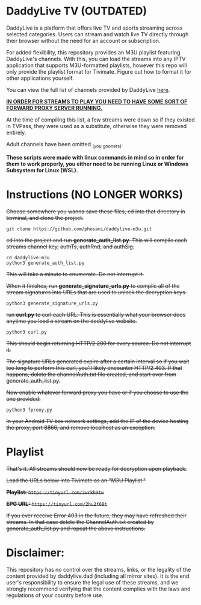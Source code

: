 # DaddyLive TV (OUTDATED)

DaddyLive is a platform that offers live TV and sports streaming across selected categories. Users can stream and watch live TV directly through their browser without the need for an account or subscription.

For added flexibility, this repository provides an M3U playlist featuring DaddyLive's channels. With this, you can load the streams into any IPTV application that supports M3U-formatted playlists, however this repo will only provide the playlist format for Tivimate. Figure out how to format it for other applications yourself.

You can view the full list of channels provided by DaddyLive [here](https://daddylive.dad/24-7-channels.php). 

<ins>**IN ORDER FOR STREAMS TO PLAY YOU NEED TO HAVE SOME SORT OF FORWARD PROXY SERVER RUNNING.**</ins>

At the time of compiling this list, a few streams were down so if they existed in TVPass, they were used as a substitute, otherwise they were removed entirely.

Adult channels have been omitted <sub>(you gooners)</sub>.

**These scripts were made with linux commands in mind so in order for them to work properly, you either need to be running Linux or Windows Subsystem for Linux (WSL).**


# Instructions (NO LONGER WORKS)
~~Choose somewhere you wanna save these files, cd into that directory in terminal, and clone the project.~~
```
git clone https://github.com/phosani/daddylive-m3u.git
```
~~cd into the project and run **generate_auth_list.py**. This will compile each streams channel key, authTs, authRnd, and authSig.~~
```
cd daddylive-m3u
python3 generate_auth_list.py
```
~~This will take a minute to enumerate. Do not interrupt it.~~

~~When it finishes, run **generate_signature_urls.py** to compile all of the stream signatures into URLs that are used to unlock the decryption keys.~~
```
python3 generate_signature_urls.py
```
~~run **curl.py** to curl each URL. This is essentially what your browser does anytime you load a stream on the daddylive website.~~
```
python3 curl.py
```
~~This should begin returning HTTP/2 200 for every source. Do not interrupt it.~~

~~The signature URLs generated expire after a certain interval so if you wait too long to perform this curl, you'll likely encounter HTTP/2 403. If that happens, delete the channelAuth.txt file created, and start over from generate_auth_list.py.~~

~~Now enable whatever forward proxy you have or if you choose to use the one provided:~~
```
python3 fproxy.py
```
~~In your Android TV box network settings, add the IP of the device hosting the proxy, port 8866, and remove localhost as an exception.~~

# Playlist
~~That's it. All streams should now be ready for decryption upon playback.~~

~~Load the URLs below into Tivimate as an "M3U Playlist."~~
  
  ~~**Playlist:** `https://tinyurl.com/2wrkh9tw`~~
  
   ~~**EPG URL:** `https://tinyurl.com/2hu2f68t`~~

~~If you ever receive Error 403 in the future, they may have refreshed their streams. In that case delete the ChannelAuth.txt created by generate_auth_list.py and repeat the above instructions.~~

# Disclaimer:

This repository has no control over the streams, links, or the legality of the content provided by daddylive.dad (including all mirror sites). It is the end user's responsibility to ensure the legal use of these streams, and we strongly recommend verifying that the content complies with the laws and regulations of your country before use.

